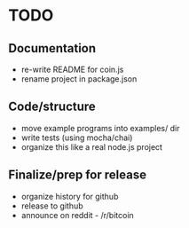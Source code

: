 # TODO

## Documentation

* re-write README for coin.js
* rename project in package.json

## Code/structure

* move example programs into examples/ dir
* write tests (using mocha/chai)
* organize this like a real node.js project

## Finalize/prep for release

* organize history for github
* release to github
* announce on reddit - /r/bitcoin

